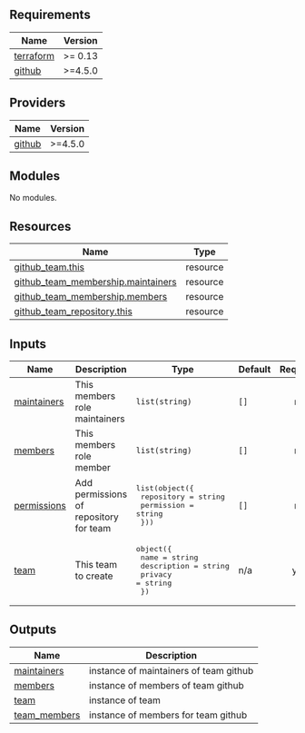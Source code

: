 <!-- BEGIN_TF_DOCS -->
## Requirements

| Name | Version |
|------|---------|
| <a name="requirement_terraform"></a> [terraform](#requirement\_terraform) | >= 0.13 |
| <a name="requirement_github"></a> [github](#requirement\_github) | >=4.5.0 |

## Providers

| Name | Version |
|------|---------|
| <a name="provider_github"></a> [github](#provider\_github) | >=4.5.0 |

## Modules

No modules.

## Resources

| Name | Type |
|------|------|
| [github_team.this](https://registry.terraform.io/providers/integrations/github/latest/docs/resources/team) | resource |
| [github_team_membership.maintainers](https://registry.terraform.io/providers/integrations/github/latest/docs/resources/team_membership) | resource |
| [github_team_membership.members](https://registry.terraform.io/providers/integrations/github/latest/docs/resources/team_membership) | resource |
| [github_team_repository.this](https://registry.terraform.io/providers/integrations/github/latest/docs/resources/team_repository) | resource |

## Inputs

| Name | Description | Type | Default | Required |
|------|-------------|------|---------|:--------:|
| <a name="input_maintainers"></a> [maintainers](#input\_maintainers) | This members role maintainers | `list(string)` | `[]` | no |
| <a name="input_members"></a> [members](#input\_members) | This members role member | `list(string)` | `[]` | no |
| <a name="input_permissions"></a> [permissions](#input\_permissions) | Add permissions of repository for team | <pre>list(object({<br>    repository = string<br>    permission = string<br>  }))</pre> | `[]` | no |
| <a name="input_team"></a> [team](#input\_team) | This team to create | <pre>object({<br>    name        = string<br>    description = string<br>    privacy     = string<br>  })</pre> | n/a | yes |

## Outputs

| Name | Description |
|------|-------------|
| <a name="output_maintainers"></a> [maintainers](#output\_maintainers) | instance of maintainers of team github |
| <a name="output_members"></a> [members](#output\_members) | instance of members of team github |
| <a name="output_team"></a> [team](#output\_team) | instance of team |
| <a name="output_team_members"></a> [team\_members](#output\_team\_members) | instance of members for team github |
<!-- END_TF_DOCS -->
